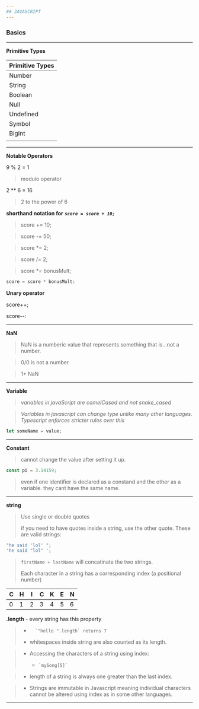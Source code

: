 ```yaml
---
## JAVASCRIPT
---
```


### Basics

---

**Primitive Types**

| Primitive Types |
| --------------- |
| Number          |
| String          |
| Boolean         |
| Null            |
| Undefined       |
| Symbol          |
| BigInt          |
|                 |

---

**Notable Operators**

9 % 2 = 1

> modulo operator

2 \*\* 6 = 16

> 2 to the power of 6

**shorthand notation for** **_`score = score + 10;`_**

> score += 10;

> score -= 50;

> score \*= 2;

> score /= 2;

> score \*= bonusMult;

```js
score = score * bonusMult;
```

**Unary operator**

score++;

score--:

---

**NaN**

> NaN is a numberic value that represents something that is...not a number.

> 0/0 is not a number

> 1+ NaN

---

**Variable**

> _variables in javaScript are camelCased and not snake_cased_

> _Variables in javascript can change type unlike many other languages. Typescript enforces stricter rules over this_

```js
let someName = value;
```

---

**Constant**

> cannot change the value after setting it up.

```js
const pi = 3.14159;
```

> even if one identifier is declared as a constand and the other as a variable. they cant have the same name.

---

**string**

> Use single or double quotes
>
> if you need to have quotes inside a string, use the other quote. These are valid strings:

```js
"he said 'lol' ";
'he said "lol" ';
```

> `firstName + lastName` will concatinate the two strings.
>
> Each character in a string has a corresponding index (a positional number)

| C   | H   | I   | C   | K   | E   | N   |
| --- | --- | --- | --- | --- | --- | --- |
| 0   | 1   | 2   | 3   | 4   | 5   | 6   |

**.length** - every string has this property

> -       `"hello ".length` returns 7
>
> - whitespaces inside string are also counted as its length.

> - Accessing the characters of a string using index:
>
>   -     `mySong[5]`

> - length of a string is always one greater than the last index.

> - Strings are immutable in Javascript meaning individual characters cannot be altered using index as in some other languages.

---
